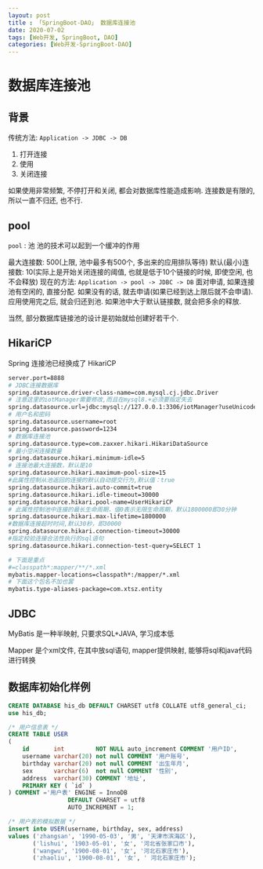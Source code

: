 ```yaml
---
layout: post
title : 「SpringBoot-DAO」 数据库连接池
date: 2020-07-02
tags: [Web开发, SpringBoot, DAO]
categories: [Web开发-SpringBoot-DAO]
---
```


# 数据库连接池

## 背景

传统方法:
 `Application -> JDBC -> DB`
1. 打开连接
2. 使用
3. 关闭连接

如果使用非常频繁, 不停打开和关闭, 都会对数据库性能造成影响.
连接数是有限的, 所以一直不归还, 也不行.

## pool

`pool` : 池
池的技术可以起到一个缓冲的作用

最大连接数: 500(上限, 池中最多有500个, 多出来的应用排队等待)
默认(最小)连接数: 10(实际上是开始关闭连接的阈值, 也就是低于10个链接的时候, 即使空闲, 也不会释放)
现在的方法:
 `Application -> pool -> JDBC -> DB`
面对申请, 如果连接池有空闲的, 直接分配. 如果没有的话, 就去申请(如果已经到达上限后就不会申请).
应用使用完之后, 就会归还到池. 如果池中大于默认链接数, 就会把多余的释放.

当然, 部分数据库链接池的设计是初始就给创建好若干个.

## HikariCP

Spring 连接池已经换成了 HikariCP 

``` bash
server.port=8888
# JDBC连接数据库
spring.datasource.driver-class-name=com.mysql.cj.jdbc.Driver
# 注意这里的iotManager需要修改,而且在mysql8.+必须要指定失去
spring.datasource.url=jdbc:mysql://127.0.0.1:3306/iotManager?useUnicode=true&characterEncoding=UTF-8&useSSL=false&autoReconnect=true&failOverReadOnly=false&serverTimezone=Asia/Shanghai
# 用户名和密码
spring.datasource.username=root
spring.datasource.password=1234
# 数据库连接池
spring.datasource.type=com.zaxxer.hikari.HikariDataSource
# 最小空闲连接数量
spring.datasource.hikari.minimum-idle=5
# 连接池最大连接数，默认是10
spring.datasource.hikari.maximum-pool-size=15
#此属性控制从池返回的连接的默认自动提交行为,默认值：true
spring.datasource.hikari.auto-commit=true
spring.datasource.hikari.idle-timeout=30000
spring.datasource.hikari.pool-name=UserHikariCP
# 此属性控制池中连接的最长生命周期，值0表示无限生命周期，默认1800000即30分钟
spring.datasource.hikari.max-lifetime=1800000
#数据库连接超时时间,默认30秒，即30000
spring.datasource.hikari.connection-timeout=30000
#指定校验连接合法性执行的sql语句
spring.datasource.hikari.connection-test-query=SELECT 1

# 下面是重点    
#=classpath*:mapper/**/*.xml
mybatis.mapper-locations=classpath*:/mapper/*.xml
# 下面这个包名不加也罢
mybatis.type-aliases-package=com.xtsz.entity

```

## JDBC

MyBatis 是一种半映射, 只要求SQL+JAVA, 学习成本低

Mapper 是个xml文件, 在其中放sql语句, mapper提供映射, 能够将sql和java代码进行转换

## 数据库初始化样例

``` sql
CREATE DATABASE his_db DEFAULT CHARSET utf8 COLLATE utf8_general_ci;
use his_db;

/* 用户信息表 */
CREATE TABLE USER
(
    id       int         NOT NULL auto_increment COMMENT '用户ID',
    username varchar(20) not null COMMENT '用户账号',
    birthday varchar(20) not null COMMENT '出生年月',
    sex      varchar(6)  not null COMMENT '性别',
    address  varchar(30) COMMENT '地址',
    PRIMARY KEY ( `id` )
) COMMENT ='用户表' ENGINE = InnoDB
                 DEFAULT CHARSET = utf8
                 AUTO_INCREMENT = 1;

/* 用户表的模拟数据 */
insert into USER(username, birthday, sex, address)
values ('zhangsan', '1990-05-03', '男', '天津市滨海区'),
       ('lishui', '1903-05-01', '女', '河北省张家口市'),
       ('wangwu', '1900-08-01', '女', '河北石家庄市'),
       ('zhaoliu', '1900-08-01', '女', ' 河北石家庄市');
```
